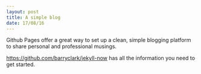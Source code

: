 ```yaml
---
layout: post
title: A simple blog
date: 17/08/16
---
```


Github Pages offer a great way to set up a clean, simple blogging platform to share personal and professional musings. 

<https://github.com/barryclark/jekyll-now> has all the information you need to get started.
